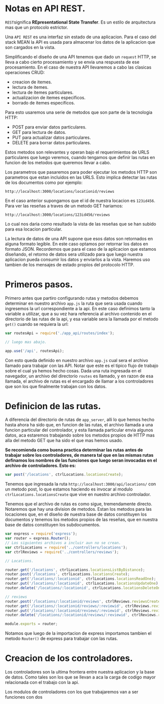 # Notas en API REST.

`REST`significa **REpresentational State Transfer**. Es un estilo de arquitectura mas que un protocolo estrictor.

Una `API REST` es una interfaz sin estado de una aplicacion. Para el caso del stack MEAN la API es usada para almacenar los datos de la aplicacion que son cargados en la vista.

Simplificando el diseño de una API tenemos que dado un `request` HTTP, se lleva a cabo cierto procesamiento y se envia una respuesta de ese procesamiento. En el caso de nuestra API llevaremos a cabo las clasicas operaciones CRUD:

* creacion de itemes.
* lectura de itemes.
* lectura de itemes particulares.
* actualizacion de itemes especificos.
* borrado de itemes especificos.

Para esto usaremos una serie de metodos que son parte de la tecnologia HTTP:

* POST para enviar datos particulares.
* GET para lectura de datos.
* PUT para actualizar datos particulares.
* DELETE para borrar datos particulares.

Estos metodos son relevantes y operan bajo el requerimientos de URLS particulares que luego veremos, cuando tengamos que definir las rutas en funcion de los metodos que queremos llevar a cabo.

Los parametros que pasaremos para poder ejecutar los metodos HTTP son parametros que estan incluidos en las URLS. Esto implica detectar las rutas de los documentos como por ejemplo:

`http://localhost:3000/locations/locationid/reviews`

En el caso anterior supongamos que el id de nuestra locacion es `123id456`. Para ver las reseñas a traves de un metodo GET hariamos:

`http://localhost:3000/locations/123id456/reviews`

Lo cual nos daria como resultado la vista de las reseñas que se han subido para esa locacion particular.

La lectura de datos de una API supone que esos datos son retornados en alguna formato legible. En este caso optamos por retornar los datos en formato JSON. Recordemos que para el caso de la aplicacion que estamos diseñando, el retorno de datos sera utilizado para que luego nuestra aplicacion pueda consumir los datos y enviarlos a la vista. Haremos uso tambien de los mensajes de estado propios del protocolo HTTP.

# Primeros pasos.

Primero antes que partiro configurando rutas y metodos debemos determinar en nuestro archivo `app.js` la ruta que sera usada cuando ingresemos la url correspondiente a la api. En este caso definimos tanto la variable a utilizar, que a su vez hara referencia al archivo contenido en el directorio de las rutas de la api, y esa variable sera la llamada por el metodo `get()` cuando se requiera la url:

```javascript
var routesApi = require('./app_api/routes/index');

// luego mas abajo.

app.use('/api', routesApi);
```

Con esto queda definido en nuestro archivo `app.js` cual sera el archivo llamado para trabajar con las API. Notar que este es el tipico flujo de trabajo sobre el cual ya hemos hecho cosas. Dada una ruta ingresada en el navegador, un archivo del directorio `routes` es llamado, y en razon de esa llamada, el archivo de rutas es el encargado de llamar a los controladores que son los que finalmente trabajan con los datos.

# Definicion de las rutas.

A diferencia del directorio de rutas de `app_server`, alli lo que hemos hecho hasta ahora ha sido que, en funcion de las rutas, el archivo llamada a una funcion particular del controlador, y esta llamada particular envia algunos datos, aca estaremos trabajando sobre los metodos propios de HTTP mas alla del metodo GET que ha sido el que mas hemos usado.

**Se recomienda como buena practica determinar las rutas antes de trabajar sobre los controladores, de manera tal que en las mismas rutas definamos los nombres de las funciones que luego seran invocadas en el archivo de controladores. Esto es:**

```javascript
var post('/locations', ctrlLocations.locationsCreate);
```

Tenemos que ingresada la ruta `http://localhost:3000/api/locations/` con un metodo post, lo que estamos haciendo es invocar al modulo `ctrlLocations.locationsCreate` que vive en nuestro archivo controlador.

Tenemos que el archivo de rutas es como sigue, tremendamente directo. Notaremos que hay una division de metodos. Estan los metodos para las locaciones que, en el diseño de nuestra base de datos constituyen los documentos y tenemos los metodos propios de las reseñas, que en nuestra base de datos constituyen los subdocumentos.

```javascript
var express = require('express');
var router = express.Router();
// Los siguientes archivos a incluir aun no se crean.
var ctrlLocations = require('../controllers/locations');
var ctrlReviews = require('../controllers/reviews');

// Locations.

router.get('/locations', ctrlLocations.locationsListByDistance);
router.post('/locations', ctrlLocations.locationsCreate);
router.get('/locations/:locationid', ctrlLocations.locationsReadOne);
router.put('/locations/:locationid', ctrlLocations.locationsUpdateOne);
router.delete('/locations/:locationid', ctrlLocations.locationsDeleteOne);

// reviews
router.post('/locations/:locationid/reviews', ctrlReviews.reviewsCreate);
router.get('/locations/:locationid/reviews/:reviewid', ctrlReviews.reviewsReadOne);
router.put('/locations/:locationid/reviews/:reviewid', ctrlReviews.reviewsUpdateOne);
router.delete('/locations/:locationid/reviews/:reviewid', ctrlReviews.reviewsDeleteOne);

module.exports = router;
```
Notamos que luego de la importacion de express importamos tambien el metodo `Router()` de express para trabajar con las rutas.

# Creacion de los controladores.

Los controladores son la ultima frontera entre nuestra aplicacion y la base de datos. Como tales son los que se llevan a aca la carga de codigo mayor relacionada con el trabajo con la api.

Los modulos de controladores con los que trabajaremos van a ser funciones con dos 
